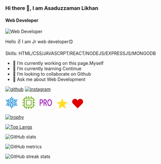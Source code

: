 ### Hi there 👋, I am  Asaduzzaman Likhan
#### Web Developer
![Web Developer](https://arturssmirnovs.github.io/github-profile-readme-generator/images/banner.png)

Hello ✌
I am Jr web developer😊
  

Skills: HTML/CSS/JAVASCRPT/REACT/NODEJS/EXPRESSJS/MONGODB

- 🔭 I’m currently working on this page.Myself 
- 🌱 I’m currently learning Continue  
- 👯 I’m looking to collaborate on Github 
- 💬 Ask me about Web Development 


[<img src='https://cdn.jsdelivr.net/npm/simple-icons@3.0.1/icons/github.svg' alt='github' height='40'>](https://github.com/IamLikhon1)  [<img src='https://cdn.jsdelivr.net/npm/simple-icons@3.0.1/icons/instagram.svg' alt='instagram' height='40'>](https://www.instagram.com/iamlikhu0098/)  

<a href='https://archiveprogram.github.com/'><img src='https://raw.githubusercontent.com/acervenky/animated-github-badges/master/assets/acbadge.gif' width='40' height='40'></a> <a href='https://docs.github.com/en/developers'><img src='https://raw.githubusercontent.com/acervenky/animated-github-badges/master/assets/devbadge.gif' width='40' height='40'></a> <a href='https://github.com/pricing'><img src='https://raw.githubusercontent.com/acervenky/animated-github-badges/master/assets/pro.gif' width='40' height='40'></a> <a href='https://stars.github.com/'><img src='https://raw.githubusercontent.com/acervenky/animated-github-badges/master/assets/starbadge.gif' width='35' height='35'></a> <a href='https://docs.github.com/en/github/supporting-the-open-source-community-with-github-sponsors'><img src='https://raw.githubusercontent.com/acervenky/animated-github-badges/master/assets/sponsorbadge.gif' width='35' height='35'></a> 

[![trophy](https://github-profile-trophy.vercel.app/?username=IamLikhon1)](https://github.com/ryo-ma/github-profile-trophy)

[![Top Langs](https://github-readme-stats.vercel.app/api/top-langs/?username=IamLikhon1)](https://github.com/anuraghazra/github-readme-stats)

![GitHub stats](https://github-readme-stats.vercel.app/api?username=IamLikhon1&show_icons=true&count_private=true)  

![GitHub metrics](https://metrics.lecoq.io/IamLikhon1)  

![GitHub streak stats](https://streak-stats.demolab.com/?user=IamLikhon1)  

